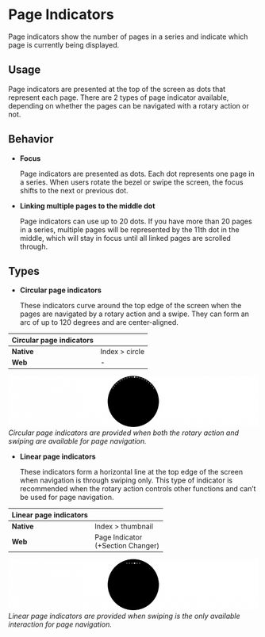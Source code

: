 # Page Indicators

Page indicators show the number of pages in a series and indicate which page is currently being displayed.

## Usage

Page indicators are presented at the top of the screen as dots that represent each page. There are 2 types of page indicator available, depending on whether the pages can be navigated with a rotary action or not.

## Behavior

-   **Focus**

    Page indicators are presented as dots. Each dot represents one page in a series. When users rotate the bezel or swipe the screen, the focus shifts to the next or previous dot.

-   **Linking multiple pages to the middle dot**

    Page indicators can use up to 20 dots. If you have more than 20 pages in a series, multiple pages will be represented by the 11th dot in the middle, which will stay in focus until all linked pages are scrolled through.

## Types

-   **Circular page indicators**

    These indicators curve around the top edge of the screen when the pages are navigated by a rotary action and a swipe. They can form an arc of up to 120 degrees and are center-aligned.

| Circular page indicators | |
| --- | --- |
| **Native** | Index > circle |
| **Web** |  - |

  ![](media/ui_components_10.12.3_1-850x174.png)  
    *Circular page indicators are provided when both the rotary action and swiping are available for page navigation.*


-   **Linear page indicators**

    These indicators form a horizontal line at the top edge of the screen when navigation is through swiping only. This type of indicator is recommended when the rotary action controls other functions and can’t be used for page navigation.

| Linear page indicators | |
| --- | --- |
| **Native** |  Index > thumbnail |
|  **Web** |  Page Indicator<br>(+Section Changer) |

  ![](media/ui_components_10.12.3_2-850x174.png)  
    *Linear page indicators are provided when swiping is the only available interaction for page navigation.*
